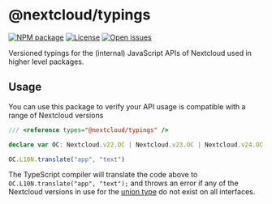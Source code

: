 # @nextcloud/typings
[![NPM package](https://img.shields.io/npm/v/@nextcloud/typings?style=for-the-badge)](https://www.npmjs.com/package/@nextcloud/typings)
[![License](https://img.shields.io/npm/l/@nextcloud/typings?color=green&style=for-the-badge)](https://github.com/nextcloud/nextcloud-typings/blob/master/LICENSE)
[![Open issues](https://img.shields.io/github/issues-raw/nextcloud/nextcloud-typings?style=for-the-badge)](https://github.com/nextcloud/nextcloud-typings/issues)

Versioned typings for the (internal) JavaScript APIs of Nextcloud used in higher level packages.

## Usage

You can use this package to verify your API usage is compatible with a range of Nextcloud versions

```ts
/// <reference types="@nextcloud/typings" />

declare var OC: Nextcloud.v22.OC | Nextcloud.v23.OC | Nextcloud.v24.OC;

OC.L10N.translate("app", "text")
```

The TypeScript compiler will translate the code above to `OC.L10N.translate("app", "text");` and throws an error if any of the Nextcloud versions in use for the [union type](https://www.typescriptlang.org/docs/handbook/advanced-types.html#union-types) do not exist on all interfaces.
